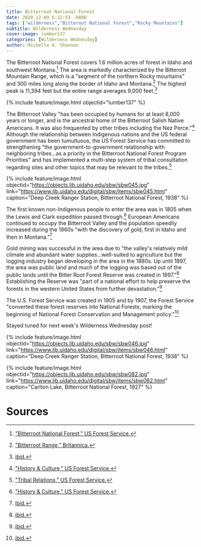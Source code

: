 ```yaml
---
title: Bitterroot National Forest
date: 2020-12-09 6:32:53 -0800
tags: ["wilderness","Bitteroot National Forest","Rocky Mountains"]
subtitle: Wilderness Wednesday
cover-image: lumber137
categories: [Wilderness Wednesday]
author: Michelle A. Shannon
---
```


The Bitterroot National Forest covers 1.6 million acres of forest in Idaho and southwest Montana.[^1] The area is markedly characterized by the Bitteroot Mountain Range, which is a "segment of the northern Rocky mountains" and 300 miles long along the border of Idaho and Montana.[^2] The highest peak is 11,394 feet but the entire range averages 9,000 feet.[^3]

{% include feature/image.html objectid="lumber137" %}

The Bitterroot Valley "has been occupied by humans for at least 8,000 years or longer, and is the ancestral home of the Bitterroot Salish Native Americans. It was also frequented by other tribes including the Nez Perce."[^4] Although the relationship between Indigenous nations and the US federal government has been tumultuous, the US Forest Service has committed to strengthening "the government-to-government relationship with neighboring tribes...as a priority in the Bitterroot National Forest Program Priorities" and has implemented a multi-step system of tribal consultation regarding sites and other topics that may be relevant to the tribes.[^5]

{% include feature/image.html objectid="https://objects.lib.uidaho.edu/sbw/sbw045.jpg" link="https://www.lib.uidaho.edu/digital/sbw/items/sbw045.html" caption="Deep Creek Ranger Station, Bitterroot National Forest, 1938" %}

The first known non-Indigenous people to enter the area was in 1805 when the Lewis and Clark expedition passed through.[^6] European Americans continued to occupy the Bitterroot Valley and the population speedily increased during the 1860s "with the discovery of gold, first in Idaho and then in Montana."[^7]

Gold mining was successful in the area due to "the valley's relatively mild climate and abundant water supplies...well-suited to agriculture but the logging industry began developing in the area in the 1880s. Up until 1897, the area was public land and much of the logging was based out of the public lands until the Bitter Root Forest Reserve was created in 1897."[^8] Establishing the Reserve was "part of a national effort to help preserve the forests in the western United States from further devastation."[^9]

The U.S. Forest Service was created in 1905 and by 1907, the Forest Service "converted these forest reserves into National Forests, marking the beginning of National Forest Conservation and Management policy."[^10]

Stayed tuned for next week's Wilderness Wednesday post!

{% include feature/image.html objectid="https://objects.lib.uidaho.edu/sbw/sbw046.jpg" link="https://www.lib.uidaho.edu/digital/sbw/items/sbw046.html" caption="Deep Creek Ranger Station, Bitterroot National Forest, 1938" %}

{% include feature/image.html objectid="https://objects.lib.uidaho.edu/sbw/sbw082.jpg" link="https://www.lib.uidaho.edu/digital/sbw/items/sbw082.html" caption="Carlton Lake, Bitterroot National Forest, 1927" %}

# Sources

[^1]: ["Bitterroot National Forest," US Forest Service.](https://www.fs.usda.gov/bitterroot/)

[^2]: ["Bitterroot Range," Britannica.](https://www.britannica.com/place/Bitterroot-Range)

[^3]: [ibid.](https://www.britannica.com/place/Bitterroot-Range)

[^4]: ["History & Culture," US Forest Service.](https://www.fs.usda.gov/main/bitterroot/learning/history-culture#:~:text=The%20Bitterroot%20National%20Forest%20has,Oreille%2C%20Shoshone%20and%20Nez%20Perce.)

[^5]: ["Tribal Relations," US Forest Service.](https://www.fs.usda.gov/main/bitterroot/workingtogether/tribalrelations)

[^6]: ["History & Culture," US Forest Service.](https://www.fs.usda.gov/main/bitterroot/learning/history-culture#:~:text=The%20Bitterroot%20National%20Forest%20has,Oreille%2C%20Shoshone%20and%20Nez%20Perce.)

[^7]: [ibid.](https://www.fs.usda.gov/main/bitterroot/learning/history-culture#:~:text=The%20Bitterroot%20National%20Forest%20has,Oreille%2C%20Shoshone%20and%20Nez%20Perce.)

[^8]: [ibid.](https://www.fs.usda.gov/main/bitterroot/learning/history-culture#:~:text=The%20Bitterroot%20National%20Forest%20has,Oreille%2C%20Shoshone%20and%20Nez%20Perce.)

[^9]: [ibid.](https://www.fs.usda.gov/main/bitterroot/learning/history-culture#:~:text=The%20Bitterroot%20National%20Forest%20has,Oreille%2C%20Shoshone%20and%20Nez%20Perce.)

[^10]: [ibid.](https://www.fs.usda.gov/main/bitterroot/learning/history-culture#:~:text=The%20Bitterroot%20National%20Forest%20has,Oreille%2C%20Shoshone%20and%20Nez%20Perce.)
